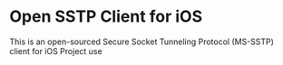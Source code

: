 # Open SSTP Client for iOS
This is an open-sourced Secure Socket Tunneling Protocol (MS-SSTP) client for iOS
Project use 